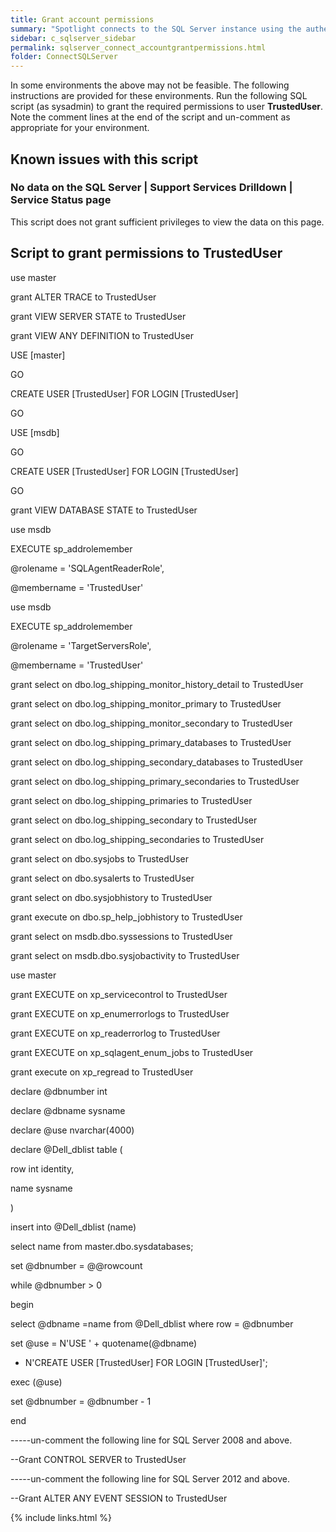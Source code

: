 ```yaml
---
title: Grant account permissions
summary: "Spotlight connects to the SQL Server instance using the authentication defined by SQL Server | Connection Details. Spotlight requires necessary account permissions to connect to the SQL Server instance. Typically the account will be a member of the sysadmin server role. It could be a SQL Server login (such as 'sa'). It could be the Windows account that runs the Spotlight Diagnostic Server provided that account is trusted by the SQL Server."
sidebar: c_sqlserver_sidebar
permalink: sqlserver_connect_accountgrantpermissions.html
folder: ConnectSQLServer
---
```



In some environments the above may not be feasible. The following instructions are provided for these environments. Run the following SQL script (as sysadmin) to grant the required permissions to user **TrustedUser**. Note the comment lines at the end of the script and un-comment as appropriate for your environment.

## Known issues with this script

### No data on the SQL Server \| Support Services Drilldown \| Service Status page  

This script does not grant sufficient privileges to view the data on this page.

## Script to grant permissions to TrustedUser

use master

grant ALTER TRACE to TrustedUser

grant VIEW SERVER STATE to TrustedUser

grant VIEW ANY DEFINITION to TrustedUser

USE [master]

GO

CREATE USER [TrustedUser] FOR LOGIN [TrustedUser]

GO

USE [msdb]

GO

CREATE USER [TrustedUser] FOR LOGIN [TrustedUser]

GO

grant VIEW DATABASE STATE to TrustedUser

use msdb

EXECUTE sp_addrolemember

@rolename = 'SQLAgentReaderRole',

@membername = 'TrustedUser'

use msdb

EXECUTE sp_addrolemember

@rolename = 'TargetServersRole',

@membername = 'TrustedUser'



grant select on dbo.log_shipping_monitor_history_detail to TrustedUser

grant select on dbo.log_shipping_monitor_primary to TrustedUser

grant select on dbo.log_shipping_monitor_secondary to TrustedUser

grant select on dbo.log_shipping_primary_databases to TrustedUser

grant select on dbo.log_shipping_secondary_databases to TrustedUser

grant select on dbo.log_shipping_primary_secondaries to TrustedUser

grant select on dbo.log_shipping_primaries to TrustedUser

grant select on dbo.log_shipping_secondary to TrustedUser

grant select on dbo.log_shipping_secondaries to TrustedUser

grant select on dbo.sysjobs to TrustedUser

grant select on dbo.sysalerts to TrustedUser

grant select on dbo.sysjobhistory to TrustedUser

grant execute on dbo.sp_help_jobhistory to TrustedUser

grant select on msdb.dbo.syssessions to TrustedUser

grant select on msdb.dbo.sysjobactivity to TrustedUser

use master

grant EXECUTE on xp_servicecontrol to TrustedUser

grant EXECUTE on xp_enumerrorlogs to TrustedUser

grant EXECUTE on xp_readerrorlog to TrustedUser

grant EXECUTE on xp_sqlagent_enum_jobs to TrustedUser

grant execute on xp_regread to TrustedUser



declare @dbnumber int

declare @dbname sysname

declare @use nvarchar(4000)

declare @Dell_dblist table (

row int identity,

name sysname

)

insert into @Dell_dblist (name)

select name from master.dbo.sysdatabases;

set @dbnumber = @@rowcount

while @dbnumber > 0

begin

select @dbname =name from @Dell_dblist where row = @dbnumber

set @use = N'USE ' + quotename(@dbname)

+ N'CREATE USER [TrustedUser] FOR LOGIN [TrustedUser]';

exec (@use)

set @dbnumber = @dbnumber - 1

end

-----un-comment the following line for SQL Server 2008 and above.

--Grant CONTROL SERVER to TrustedUser

-----un-comment the following line for SQL Server 2012 and above.

--Grant ALTER ANY EVENT SESSION to TrustedUser

{% include links.html %}
